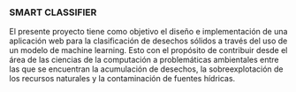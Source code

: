 ### SMART CLASSIFIER
El presente proyecto tiene como objetivo el diseño e implementación de una aplicación web para la clasificación de desechos sólidos a través del uso de un modelo de machine learning. Esto con el propósito de contribuir desde el área de las ciencias de la computación a problemáticas ambientales entre las que se encuentran la acumulación de desechos, la sobreexplotación de los recursos naturales y la contaminación de fuentes hídricas.
